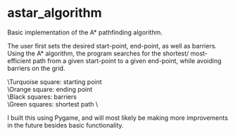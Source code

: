 # astar_algorithm
Basic implementation of the A* pathfinding algorithm.

The user first sets the desired start-point, end-point, as well as barriers. Using the A* algorithm, the program searches for the shortest/ most-efficient path from a given start-point to a given end-point, while avoiding barriers on the grid. 

\Turquoise square: starting point\
\Orange square: ending point \
\Black squares: barriers \
\Green squares: shortest path \


I built this using Pygame, and will most likely be making more improvements in the future besides basic functionality. 
